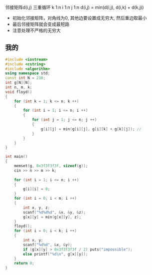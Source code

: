 邻接矩阵d(i,j)
三重循环 
    k 1:n
    i 1:n
    j 1:n
        d(i,j) = min(d(i,j), d(i,k) + d(k,j))

- 初始化邻接矩阵，对角线为0, 其他边要设置成无穷大, 然后重边取最小
- 最后邻接矩阵就会变成最短路
- 注意处理不严格的无穷大
## 我的
```c++
#include <iostream>
#include <cstring>
#include <algorithm>
using namespace std;
const int N = 210;
int g[N][N];
int n, m, k;
void floyd()
{
    for (int k = 1; k <= n; k ++)
    {
        for (int i = 1; i <= n; i ++)
        {
            for (int j = 1; j <= n; j ++)
            {
                g[i][j] = min(g[i][j], g[i][k] + g[k][j]); //
            }
        }
    }
}

int main()
{
    memset(g, 0x3f3f3f3f, sizeof(g));
    cin >> n >> m >> k;
    
    for (int i = 1; i <= n; i ++)
    {
        g[i][i] = 0;
    }
    for (int i = 0; i < m; i ++)
    {
        int x, y, z;
        scanf("%d%d%d", &x, &y, &z);
        g[x][y] = min(g[x][y], z);
    }
    floyd();
    for (int i = 0; i < k; i ++)
    {
        int x, y;
        scanf("%d%d", &x, &y);
        if (g[x][y] > 0x3f3f3f3f / 2) puts("impossible");
        else printf("%d\n", g[x][y]);
    }
    return 0;
}
```